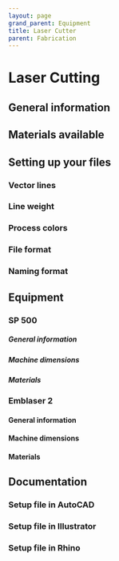 ```yaml
---
layout: page
grand_parent: Equipment
title: Laser Cutter
parent: Fabrication
---
```


# Laser Cutting

## General information

## Materials available

## Setting up your files

### Vector lines

### Line weight

### Process colors

### File format

### Naming format

## Equipment

### SP 500

##### General information

##### Machine dimensions

##### Materials

### Emblaser 2

#### General information

#### Machine dimensions

#### Materials

## Documentation

### Setup file in AutoCAD

### Setup file in Illustrator

### Setup file in Rhino







